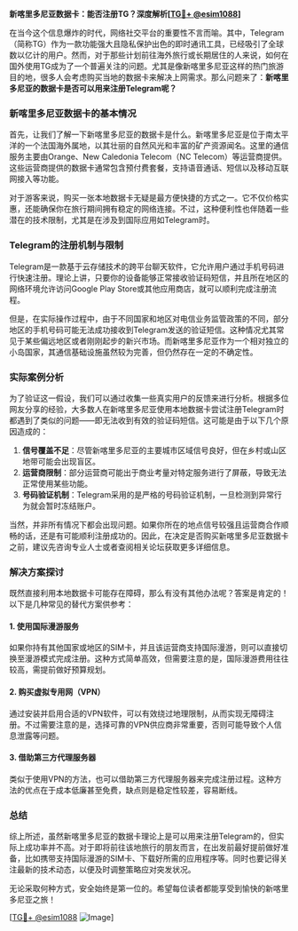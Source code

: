 **新喀里多尼亚数据卡：能否注册TG？深度解析[[TG💪+ @esim1088](https://t.me/s/esim1088)]**

在当今这个信息爆炸的时代，网络社交平台的重要性不言而喻。其中，Telegram（简称TG）作为一款功能强大且隐私保护出色的即时通讯工具，已经吸引了全球数以亿计的用户。然而，对于那些计划前往海外旅行或长期居住的人来说，如何在国外使用TG成为了一个普遍关注的问题。尤其是像新喀里多尼亚这样的热门旅游目的地，很多人会考虑购买当地的数据卡来解决上网需求。那么问题来了：**新喀里多尼亚的数据卡是否可以用来注册Telegram呢？**

### 新喀里多尼亚数据卡的基本情况

首先，让我们了解一下新喀里多尼亚的数据卡是什么。新喀里多尼亚是位于南太平洋的一个法国海外属地，以其壮丽的自然风光和丰富的矿产资源闻名。这里的通信服务主要由Orange、New Caledonia Telecom（NC Telecom）等运营商提供。这些运营商提供的数据卡通常包含预付费套餐，支持语音通话、短信以及移动互联网接入等功能。

对于游客来说，购买一张本地数据卡无疑是最方便快捷的方式之一。它不仅价格实惠，还能确保你在旅行期间拥有稳定的网络连接。不过，这种便利性也伴随着一些潜在的技术限制，尤其是在涉及到国际应用如Telegram时。

### Telegram的注册机制与限制

Telegram是一款基于云存储技术的跨平台聊天软件，它允许用户通过手机号码进行快速注册。理论上讲，只要你的设备能够正常接收验证码短信，并且所在地区的网络环境允许访问Google Play Store或其他应用商店，就可以顺利完成注册流程。

但是，在实际操作过程中，由于不同国家和地区对电信业务监管政策的不同，部分地区的手机号码可能无法成功接收到Telegram发送的验证短信。这种情况尤其常见于某些偏远地区或者刚刚起步的新兴市场。而新喀里多尼亚作为一个相对独立的小岛国家，其通信基础设施虽然较为完善，但仍然存在一定的不确定性。

### 实际案例分析

为了验证这一假设，我们可以通过收集一些真实用户的反馈来进行分析。根据多位网友分享的经验，大多数人在新喀里多尼亚使用本地数据卡尝试注册Telegram时都遇到了类似的问题——即无法收到有效的验证码短信。这可能是由于以下几个原因造成的：

1. **信号覆盖不足**：尽管新喀里多尼亚的主要城市区域信号良好，但在乡村或山区地带可能会出现盲区。
2. **运营商限制**：部分运营商可能出于商业考量对特定服务进行了屏蔽，导致无法正常使用某些功能。
3. **号码验证机制**：Telegram采用的是严格的号码验证机制，一旦检测到异常行为就会暂时冻结账户。

当然，并非所有情况下都会出现问题。如果你所在的地点信号较强且运营商合作顺畅的话，还是有可能顺利注册成功的。因此，在决定是否购买新喀里多尼亚数据卡之前，建议先咨询专业人士或者查阅相关论坛获取更多详细信息。

### 解决方案探讨

既然直接利用本地数据卡可能存在障碍，那么有没有其他办法呢？答案是肯定的！以下是几种常见的替代方案供参考：

#### 1. 使用国际漫游服务
如果你持有其他国家或地区的SIM卡，并且该运营商支持国际漫游，则可以直接切换至漫游模式完成注册。这种方式简单高效，但需要注意的是，国际漫游费用往往较高，需提前做好预算规划。

#### 2. 购买虚拟专用网（VPN）
通过安装并启用合适的VPN软件，可以有效绕过地理限制，从而实现无障碍注册。不过需要注意的是，选择可靠的VPN供应商非常重要，否则可能导致个人信息泄露等问题。

#### 3. 借助第三方代理服务器
类似于使用VPN的方法，也可以借助第三方代理服务器来完成注册过程。这种方法的优点在于成本低廉甚至免费，缺点则是稳定性较差，容易断线。

### 总结

综上所述，虽然新喀里多尼亚的数据卡理论上是可以用来注册Telegram的，但实际上成功率并不高。对于即将前往该地旅行的朋友而言，在出发前最好提前做好准备，比如携带支持国际漫游的SIM卡、下载好所需的应用程序等。同时也要记得关注最新的技术动态，以便及时调整策略应对突发状况。

无论采取何种方式，安全始终是第一位的。希望每位读者都能享受到愉快的新喀里多尼亚之旅！

[[TG💪+ @esim1088](https://t.me/s/esim1088) ![Image](https://i.postimg.cc/4NQfJmqS/Snipaste-2025-05-13-00-14-12.png)]